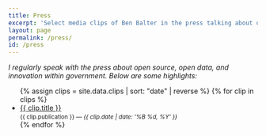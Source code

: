 ```yaml
---
title: Press
excerpt: 'Select media clips of Ben Balter in the press talking about open source, open data, and government innovation.'
layout: page
permalink: /press/
id: /press
---
```


*I regularly speak with the press about open source, open data, and innovation within government. Below are some highlights:*

<ul id="clips">
{% assign clips = site.data.clips | sort: "date" | reverse %}
{% for clip in clips %}
  <li>
    <a href="{{ clip.url }}" class="title" {% if clip.ignore_check %}data-proofer-ignore="true"{% endif %}>{{ clip.title }}</a><br />
    <small><span class="publication">{{ clip.publication }}</span> — <em>{{ clip.date | date: '%B %d, %Y' }}</em></small>
  </li>
{% endfor %}
</ul>
